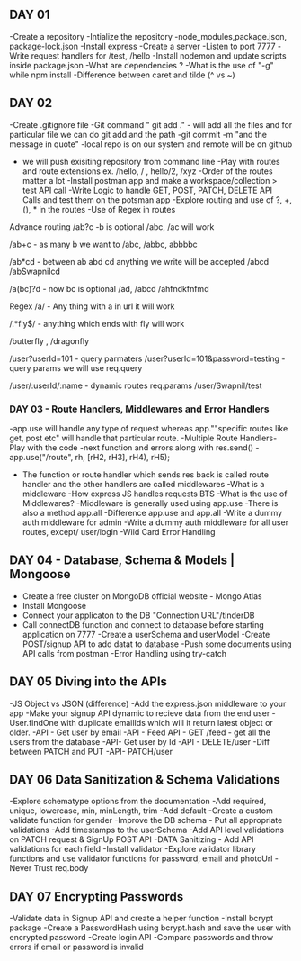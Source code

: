 ## DAY 01

-Create a repository
-Intialize the repository
-node_modules,package.json,
package-lock.json
-Install express
-Create a server
-Listen to port 7777
-Write request handlers for /test, /hello
-Install nodemon and update scripts inside package.json
-What are dependencies ?
-What is the use of "-g" while npm install
-Difference between caret and tilde (^ vs ~)

## DAY 02

-Create .gitignore file
-Git command " git add ." - will add all the files and for particular file we can do git add and the path
-git commit -m "and the message in quote"
-local repo is on our system and remote will be on github

- we will push exisiting repository from command line
  -Play with routes and route extensions ex. /hello, / , hello/2,
  /xyz
  -Order of the routes matter a lot
  -Install postman app and make a workspace/collection > test API call
  -Write Logic to handle GET, POST, PATCH, DELETE API Calls and test them on the potsman app
  -Explore routing and use of ?, +, (), \* in the routes
  -Use of Regex in routes

Advance routing
/ab?c -b is optional
/abc, /ac will work

/ab+c - as many b we want to
/abc, /abbc, abbbbc

/ab\*cd - between ab abd cd anything we write will be accepted
/abcd /abSwapnilcd

/a(bc)?d - now bc is optional
/ad, /abcd /ahfndkfnfmd

Regex
/a/ - Any thing with a in url it will work

/.\*fly$/ - anything which ends with fly will work

/butterfly , /dragonfly

/user?userId=101 - query parmaters
/user?userId=101&password=testing -query params
we will use req.query

/user/:userId/:name - dynamic routes
req.params
/user/Swapnil/test

### DAY 03 - Route Handlers, Middlewares and Error Handlers

-app.use will handle any type of request whereas app.""specific routes like get, post etc" will handle that particular route.
-Multiple Route Handlers- Play with the code
-next function and errors along with res.send()
-app.use("/route", rh, [rH2, rH3], rH4), rH5);

- The function or route handler which sends res back is called route handler and the other handlers are called middlewares
  -What is a middleware
  -How express JS handles requests BTS
  -What is the use of Middlewares?
  -Middleware is generally used using app.use
  -There is also a method app.all
  -Difference app.use and app.all
  -Write a dummy auth middleware for admin
  -Write a dummy auth middleware for all user routes, except/ user/login
  -Wild Card Error Handling

## DAY 04 - Database, Schema & Models | Mongoose

- Create a free cluster on MongoDB official website - Mongo Atlas
- Install Mongoose
- Connect your applicaton to the DB "Connection URL"/tinderDB
- Call connectDB function and connect to database before starting application on 7777
  -Create a userSchema and userModel
  -Create POST/signup API to add datat to database
  -Push some documents using API calls from postman
  -Error Handling using try-catch

## DAY 05 Diving into the APIs

-JS Object vs JSON (difference)
-Add the express.json middleware to your app
-Make your signup API dynamic to recieve data from the end user
-User.findOne with duplicate emailIds which will it return latest object or older.
-API - Get user by email
-API - Feed API - GET /feed - get all the users from the database
-API- Get user by Id
-API - DELETE/user
-Diff between PATCH and PUT
-API- PATCH/user

## DAY 06 Data Sanitization & Schema Validations

-Explore schematype options from the documentation
-Add required, unique, lowercase, min, minLength, trim
-Add default
-Create a custom validate function for gender
-Improve the DB schema - Put all appropriate validations
-Add timestamps to the userSchema
-Add API level validations on PATCH request & SignUp POST API
-DATA Sanitizing - Add API validations for each field
-Install validator
-Explore validator library functions and use validator functions for password, email and photoUrl
-Never Trust req.body

## DAY 07 Encrypting Passwords

-Validate data in Signup API and create a helper function
-Install bcrypt package
-Create a PasswordHash using bcrypt.hash and save the user with encrypted password
-Create login API
-Compare passwords and throw errors if email or password
is invalid

